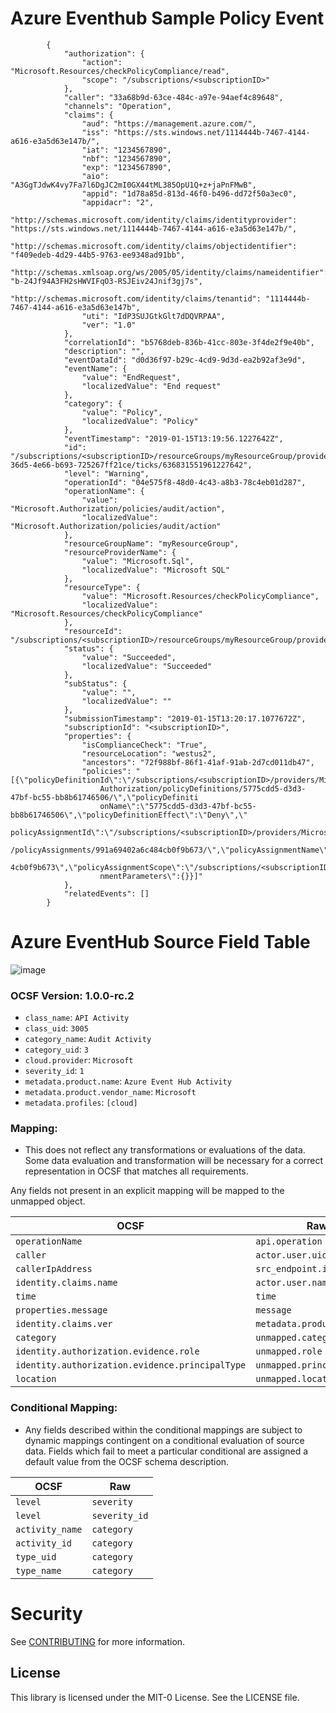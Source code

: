 # Azure Eventhub Sample Policy Event

            {
                "authorization": {
                    "action": "Microsoft.Resources/checkPolicyCompliance/read",
                    "scope": "/subscriptions/<subscriptionID>"
                },
                "caller": "33a68b9d-63ce-484c-a97e-94aef4c89648",
                "channels": "Operation",
                "claims": {
                    "aud": "https://management.azure.com/",
                    "iss": "https://sts.windows.net/1114444b-7467-4144-a616-e3a5d63e147b/",
                    "iat": "1234567890",
                    "nbf": "1234567890",
                    "exp": "1234567890",
                    "aio": "A3GgTJdwK4vy7Fa7l6DgJC2mI0GX44tML385OpU1Q+z+jaPnFMwB",
                    "appid": "1d78a85d-813d-46f0-b496-dd72f50a3ec0",
                    "appidacr": "2",
                    "http://schemas.microsoft.com/identity/claims/identityprovider": "https://sts.windows.net/1114444b-7467-4144-a616-e3a5d63e147b/",
                    "http://schemas.microsoft.com/identity/claims/objectidentifier": "f409edeb-4d29-44b5-9763-ee9348ad91bb",
                    "http://schemas.xmlsoap.org/ws/2005/05/identity/claims/nameidentifier": "b-24Jf94A3FH2sHWVIFqO3-RSJEiv24Jnif3gj7s",
                    "http://schemas.microsoft.com/identity/claims/tenantid": "1114444b-7467-4144-a616-e3a5d63e147b",
                    "uti": "IdP3SUJGtkGlt7dDQVRPAA",
                    "ver": "1.0"
                },
                "correlationId": "b5768deb-836b-41cc-803e-3f4de2f9e40b",
                "description": "",
                "eventDataId": "d0d36f97-b29c-4cd9-9d3d-ea2b92af3e9d",
                "eventName": {
                    "value": "EndRequest",
                    "localizedValue": "End request"
                },
                "category": {
                    "value": "Policy",
                    "localizedValue": "Policy"
                },
                "eventTimestamp": "2019-01-15T13:19:56.1227642Z",
                "id": "/subscriptions/<subscriptionID>/resourceGroups/myResourceGroup/providers/Microsoft.Sql/servers/contososqlpolicy/events/13bbf75f-36d5-4e66-b693-725267ff21ce/ticks/636831551961227642",
                "level": "Warning",
                "operationId": "04e575f8-48d0-4c43-a8b3-78c4eb01d287",
                "operationName": {
                    "value": "Microsoft.Authorization/policies/audit/action",
                    "localizedValue": "Microsoft.Authorization/policies/audit/action"
                },
                "resourceGroupName": "myResourceGroup",
                "resourceProviderName": {
                    "value": "Microsoft.Sql",
                    "localizedValue": "Microsoft SQL"
                },
                "resourceType": {
                    "value": "Microsoft.Resources/checkPolicyCompliance",
                    "localizedValue": "Microsoft.Resources/checkPolicyCompliance"
                },
                "resourceId": "/subscriptions/<subscriptionID>/resourceGroups/myResourceGroup/providers/Microsoft.Sql/servers/contososqlpolicy",
                "status": {
                    "value": "Succeeded",
                    "localizedValue": "Succeeded"
                },
                "subStatus": {
                    "value": "",
                    "localizedValue": ""
                },
                "submissionTimestamp": "2019-01-15T13:20:17.1077672Z",
                "subscriptionId": "<subscriptionID>",
                "properties": {
                    "isComplianceCheck": "True",
                    "resourceLocation": "westus2",
                    "ancestors": "72f988bf-86f1-41af-91ab-2d7cd011db47",
                    "policies": "[{\"policyDefinitionId\":\"/subscriptions/<subscriptionID>/providers/Microsoft.
                        Authorization/policyDefinitions/5775cdd5-d3d3-47bf-bc55-bb8b61746506/\",\"policyDefiniti
                        onName\":\"5775cdd5-d3d3-47bf-bc55-bb8b61746506\",\"policyDefinitionEffect\":\"Deny\",\"
                        policyAssignmentId\":\"/subscriptions/<subscriptionID>/providers/Microsoft.Authorization
                        /policyAssignments/991a69402a6c484cb0f9b673/\",\"policyAssignmentName\":\"991a69402a6c48
                        4cb0f9b673\",\"policyAssignmentScope\":\"/subscriptions/<subscriptionID>\",\"policyAssig
                        nmentParameters\":{}}]"
                },
                "relatedEvents": []
            }


# Azure EventHub Source Field Table

![image](https://github.com/aws-samples/amazon-security-lake-custom-data/assets/106110648/61563cf2-69a5-423c-b14e-9b2c7c23527c)

            
 ### OCSF Version: 1.0.0-rc.2
  - `class_name`: `API Activity`
  - `class_uid`: `3005`
  - `category_name`: `Audit Activity`
  - `category_uid`: `3`
  - `cloud.provider`: `Microsoft`
  - `severity_id`: `1`
  - `metadata.product.name`: `Azure Event Hub Activity`
  - `metadata.product.vendor_name`: `Microsoft`
  - `metadata.profiles`: `[cloud]`

 ### Mapping:
 - This does not reflect any transformations or evaluations of the data. Some data evaluation and transformation will be necessary for a correct representation in OCSF that matches all requirements.

Any fields not present in an explicit mapping will be mapped to the unmapped object. 

| OCSF                       | Raw             |
| -------------------------- | ----------------|
|`operationName`|`api.operation`|
|`caller`|`actor.user.uid`|
|`callerIpAddress`|`src_endpoint.ip`|
|`identity.claims.name`|`actor.user.name`|
|`time`|`time`|
|`properties.message`|`message`|
|`identity.claims.ver`|`metadata.product.version`|
|`category`|`unmapped.category`|
|`identity.authorization.evidence.role`|`unmapped.role`|
|`identity.authorization.evidence.principalType`|`unmapped.principalType`|
|`location`|`unmapped.location`|

 ### Conditional Mapping:
 - Any fields described within the conditional mappings are subject to dynamic mappings contingent on a conditional evaluation of source data. Fields which fail to meet a particular conditional are assigned a default value from the OCSF schema description.

| OCSF                       | Raw             |
| -------------------------- | ----------------|
|`level`|`severity`|
|`level`|`severity_id`|
|`activity_name`|`category`|
|`activity_id`|`category`|
|`type_uid`|`category`|
|`type_name`|`category`|


# Security

See [CONTRIBUTING](CONTRIBUTING.md#security-issue-notifications) for more information.

## License

This library is licensed under the MIT-0 License. See the LICENSE file.

